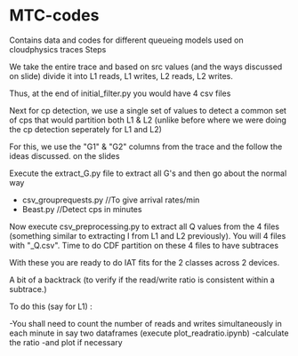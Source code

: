 # MTC-codes
Contains data and codes for different queueing models used on cloudphysics traces
Steps

We take the entire trace and based on src values (and the ways discussed on slide)
divide it into L1 reads, L1 writes, L2 reads, L2 writes.

Thus, at the end of initial_filter.py you would have 4 csv files

Next for cp detection, we use a single set of values to detect a common set of cps that would partition both L1 & L2
(unlike before where we were doing the cp detection seperately for L1 and L2)

For this, we use the "G1" & "G2" columns from the trace and the follow the ideas discussed. on the slides 

Execute the extract_G.py file to extract all G's and then go about the normal way
- csv_grouprequests.py  //To give arrival rates/min
- Beast.py             //Detect cps in minutes

Now execute csv_preprocessing.py to extract all Q values from the 4 files (something similar to extracting I from L1 and L2 previously). You will 4 files with "_Q.csv". Time to do CDF partition on these 4 files to have subtraces

With these you are ready to do IAT fits for the 2 classes across 2 devices.

A bit of a backtrack (to verify if the read/write ratio is consistent within a subtrace.) 

To do this (say for L1) :

-You shall need to count the number of reads and writes simultaneously in each minute in say two dataframes (execute plot_readratio.ipynb)
-calculate the ratio
-and plot if necessary
